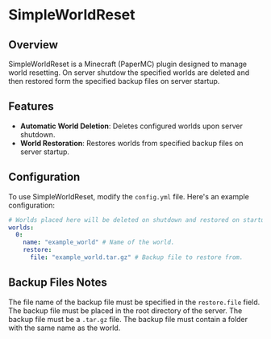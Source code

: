 # SimpleWorldReset

## Overview
SimpleWorldReset is a Minecraft (PaperMC) plugin designed to manage world resetting. On server shutdow the specified worlds are deleted and then restored form the specified backup files on server startup.

## Features
- **Automatic World Deletion**: Deletes configured worlds upon server shutdown.
- **World Restoration**: Restores worlds from specified backup files on server startup.

## Configuration
To use SimpleWorldReset, modify the `config.yml` file. Here's an example configuration:

```yml
# Worlds placed here will be deleted on shutdown and restored on startup.
worlds:
  0:
    name: "example_world" # Name of the world.
    restore:
      file: "example_world.tar.gz" # Backup file to restore from.
```
## Backup Files Notes

The file name of the backup file must be specified in the `restore.file` field. The backup file must be placed in the root directory of the server. The backup file must be a `.tar.gz` file. The backup file must contain a folder with the same name as the world.